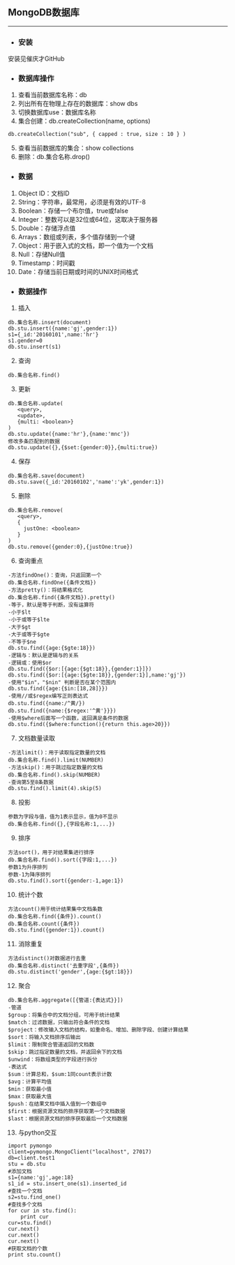 ## MongoDB数据库
**************
- ### 安装
安装见催庆才GitHub
- ### 数据库操作
1. 查看当前数据库名称：db
2. 列出所有在物理上存在的数据库：show dbs
3. 切换数据库use：数据库名称
4. 集合创建：db.createCollection(name, options)
```
db.createCollection("sub", { capped : true, size : 10 } )
```
5. 查看当前数据库的集合：show collections
6. 删除：db.集合名称.drop()
- ### 数据
1. Object ID：文档ID
2. String：字符串，最常用，必须是有效的UTF-8
3. Boolean：存储一个布尔值，true或false
4. Integer：整数可以是32位或64位，这取决于服务器
5. Double：存储浮点值
6. Arrays：数组或列表，多个值存储到一个键
7. Object：用于嵌入式的文档，即一个值为一个文档
8. Null：存储Null值
9. Timestamp：时间戳
10. Date：存储当前日期或时间的UNIX时间格式
- ### 数据操作
1. 插入
```
db.集合名称.insert(document)
db.stu.insert({name:'gj',gender:1})
s1={_id:'20160101',name:'hr'}
s1.gender=0
db.stu.insert(s1)
```
2. 查询
```
db.集合名称.find()
```
3. 更新
```
db.集合名称.update(
   <query>,
   <update>,
   {multi: <boolean>}
)
db.stu.update({name:'hr'},{name:'mnc'})
修改多条匹配到的数据
db.stu.update({},{$set:{gender:0}},{multi:true})
```
4. 保存
```
db.集合名称.save(document)
db.stu.save({_id:'20160102','name':'yk',gender:1})
```
5. 删除
```
db.集合名称.remove(
   <query>,
   {
     justOne: <boolean>
   }
)
db.stu.remove({gender:0},{justOne:true})
```
6. 查询重点
```
-方法findOne()：查询，只返回第一个
db.集合名称.findOne({条件文档})
-方法pretty()：将结果格式化
db.集合名称.find({条件文档}).pretty()
-等于，默认是等于判断，没有运算符
-小于$lt
-小于或等于$lte
-大于$gt
-大于或等于$gte
-不等于$ne
db.stu.find({age:{$gte:18}})
-逻辑与：默认是逻辑与的关系
-逻辑或：使用$or
db.stu.find({$or:[{age:{$gt:18}},{gender:1}]})
db.stu.find({$or:[{age:{$gte:18}},{gender:1}],name:'gj'})
-使用"$in"，"$nin" 判断是否在某个范围内
db.stu.find({age:{$in:[18,28]}})
-使用//或$regex编写正则表达式
db.stu.find({name:/^黄/})
db.stu.find({name:{$regex:'^黄'}}})
-使用$where后面写一个函数，返回满足条件的数据
db.stu.find({$where:function(){return this.age>20}})
```
7. 文档数量读取
```
-方法limit()：用于读取指定数量的文档
db.集合名称.find().limit(NUMBER)
-方法skip()：用于跳过指定数量的文档
db.集合名称.find().skip(NUMBER)
-查询第5至8条数据
db.stu.find().limit(4).skip(5)
```
8. 投影
```
参数为字段与值，值为1表示显示，值为0不显示
db.集合名称.find({},{字段名称:1,...})
```
9. 排序
```
方法sort()，用于对结果集进行排序
db.集合名称.find().sort({字段:1,...})
参数1为升序排列
参数-1为降序排列
db.stu.find().sort({gender:-1,age:1})
```
10. 统计个数
```
方法count()用于统计结果集中文档条数
db.集合名称.find({条件}).count()
db.集合名称.count({条件})
db.stu.find({gender:1}).count()
```
11. 消除重复
```
方法distinct()对数据进行去重
db.集合名称.distinct('去重字段',{条件})
db.stu.distinct('gender',{age:{$gt:18}})
```
12. 聚合
```
db.集合名称.aggregate([{管道:{表达式}}])
-管道
$group：将集合中的文档分组，可用于统计结果
$match：过滤数据，只输出符合条件的文档
$project：修改输入文档的结构，如重命名、增加、删除字段、创建计算结果
$sort：将输入文档排序后输出
$limit：限制聚合管道返回的文档数
$skip：跳过指定数量的文档，并返回余下的文档
$unwind：将数组类型的字段进行拆分
-表达式
$sum：计算总和，$sum:1同count表示计数
$avg：计算平均值
$min：获取最小值
$max：获取最大值
$push：在结果文档中插入值到一个数组中
$first：根据资源文档的排序获取第一个文档数据
$last：根据资源文档的排序获取最后一个文档数据
```
13. 与python交互
```
import pymongo
client=pymongo.MongoClient("localhost", 27017)
db=client.test1
stu = db.stu
#添加文档
s1={name:'gj',age:18}
s1_id = stu.insert_one(s1).inserted_id
#查找一个文档
s2=stu.find_one()
#查找多个文档
for cur in stu.find():
    print cur
cur=stu.find()
cur.next()
cur.next()
cur.next()
#获取文档的个数
print stu.count()
```
